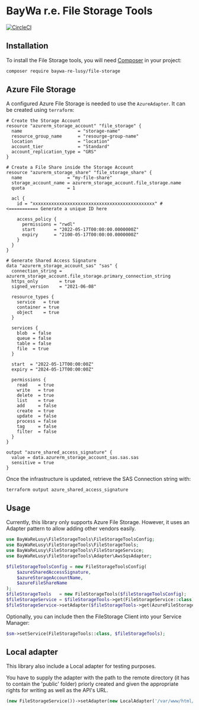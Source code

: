 BayWa r.e. File Storage Tools
=============================

[![CircleCI](https://circleci.com/gh/baywa-re-lusy/file-storage/tree/main.svg?style=svg)](https://circleci.com/gh/baywa-re-lusy/file-storage/tree/main)

## Installation

To install the File Storage tools, you will need [Composer](http://getcomposer.org/) in your project:

```bash
composer require baywa-re-lusy/file-storage
```

## Azure File Storage

A configured Azure File Storage is needed to use the `AzureAdapter`. It can be created using `terraform`:
```hcl
# Create the Storage Account
resource "azurerm_storage_account" "file_storage" {
  name                     = "storage-name"
  resource_group_name      = "resourge-group-name"
  location                 = "location"
  account_tier             = "Standard"
  account_replication_type = "GRS"
}

# Create a File Share inside the Storage Account
resource "azurerm_storage_share" "file_storage_share" {
  name                 = "my-file-share"
  storage_account_name = azurerm_storage_account.file_storage.name
  quota                = 1

  acl {
    id = "xxxxxxxxxxxxxxxxxxxxxxxxxxxxxxxxxxxxxxxxxxxxxx" # <=========== Generate a unique ID here

    access_policy {
      permissions = "rwdl"
      start       = "2022-05-17T00:00:00.0000000Z"
      expiry      = "2100-05-17T00:00:00.0000000Z"
    }
  }
}

# Generate Shared Access Signature
data "azurerm_storage_account_sas" "sas" {
  connection_string = azurerm_storage_account.file_storage.primary_connection_string
  https_only        = true
  signed_version    = "2021-06-08"

  resource_types {
    service   = true
    container = true
    object    = true
  }

  services {
    blob  = false
    queue = false
    table = false
    file  = true
  }

  start  = "2022-05-17T00:00:00Z"
  expiry = "2024-05-17T00:00:00Z"

  permissions {
    read    = true
    write   = true
    delete  = true
    list    = true
    add     = false
    create  = true
    update  = false
    process = false
    tag     = false
    filter  = false
  }
}

output "azure_shared_access_signature" {
  value = data.azurerm_storage_account_sas.sas.sas
  sensitive = true
}
```

Once the infrastructure is updated, retrieve the SAS Connection string with:
```shell
terraform output azure_shared_access_signature
```

## Usage

Currently, this library only supports Azure File Storage. However, it uses an Adapter pattern to allow adding other vendors easily.

```php
use BayWaReLusy\FileStorageTools\FileStorageToolsConfig;
use BayWaReLusy\FileStorageTools\FileStorageTools;
use BayWaReLusy\FileStorageTools\FileStorageService;
use BayWaReLusy\FileStorageTools\Adapter\AwsSqsAdapter;

$fileStorageToolsConfig = new FileStorageToolsConfig(
    $azureSharedAccessSignature,
    $azureStorageAccountName,
    $azureFileShareName
);
$fileStorageTools   = new FileStorageTools($fileStorageToolsConfig);
$fileStorageService = $fileStorageTools->get(FileStorageService::class);
$fileStorageService->setAdapter($fileStorageTools->get(AzureFileStorageAdapter::class));
```

Optionally, you can include then the FileStorage Client into your Service Manager:

```php
$sm->setService(FileStorageTools::class, $fileStorageTools);
```

## Local adapter

This library also include a Local adapter for testing purposes.

You have to supply the adapter with the path to the remote directory (it has to contain the 'public' folder) 
priorly created and given the appropriate rights for writing as well as the API's URL.

```php
(new FileStorageService())->setAdapter(new LocalAdapter('/var/www/html/public/remote', 'https://pim-api.lusy-dev.com'));
```

